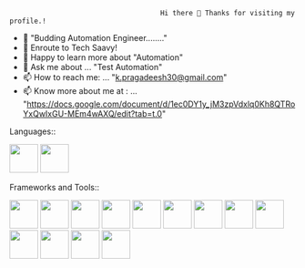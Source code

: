                                          Hi there 👋 Thanks for visiting my profile.!

- 🔭 "Budding Automation Engineer........" 
- 🌱 Enroute to Tech Saavy!
- 🤔 Happy to learn more about "Automation"
- 💬 Ask me about ... "Test Automation"
- 📫 How to reach me: ... "k.pragadeesh30@gmail.com" 
- 📫 Know more about me at : ... "https://docs.google.com/document/d/1ec0DY1y_jM3zpVdxlq0Kh8QTRoYxQwIxGU-MEm4wAXQ/edit?tab=t.0"


Languages::

<img  src="https://user-images.githubusercontent.com/77200634/227730232-ac7a9b8d-8b01-4da7-80db-0ddbbb1295d3.png" width = 50 height =50> <img  src="https://user-images.githubusercontent.com/77200634/227730252-c6ada764-859a-4a12-8d78-200483d2d651.png" width = 50 height =50>




Frameworks and Tools::


<img  src="https://user-images.githubusercontent.com/77200634/227730300-e3157370-f9da-4ef9-a70f-975b9fff51eb.png" width = 50 height =50> <img  src="https://user-images.githubusercontent.com/77200634/227730327-b0641465-b37c-4fee-9d96-73ecda9b29cf.png" width = 50 height =50> <img  src="https://user-images.githubusercontent.com/77200634/227761999-4b46fd9e-918d-4e11-9e04-4609aba70363.png" width = 50 height =50> <img  src="https://user-images.githubusercontent.com/77200634/227762044-37642cfc-686d-4254-8e2f-523e2b9ddd7f.png" width = 50 height =50> <img  src="https://user-images.githubusercontent.com/77200634/227762082-ccc3a6bd-98d0-432a-9bd1-31919978b47f.png" width = 50 height =50> <img  src="https://user-images.githubusercontent.com/77200634/227762098-07fd5336-baaa-44a2-b618-2b30769eb579.png" width = 50 height =50> <img  src="https://user-images.githubusercontent.com/77200634/227762157-f5d4f404-627f-45b5-8bcf-082b44bb58ec.png" width = 50 height =50> <img  src="https://user-images.githubusercontent.com/77200634/227762187-96c1997c-405e-4a97-99b1-e355d5f0e34e.png" width = 50 height =50> <img  src="https://user-images.githubusercontent.com/77200634/227762217-989f8b4c-f990-41bf-9b86-2976b49d5ec8.png" width = 50 height =50> <img  src="https://user-images.githubusercontent.com/77200634/227762255-79d846c3-7c13-4ab7-8a7f-fce82ba19b80.png" width = 50 height =50> <img  src="https://user-images.githubusercontent.com/77200634/227762287-f4d7493c-7056-4d7b-9f27-804c6c486afc.png" width = 50 height =50> <img  src="https://user-images.githubusercontent.com/77200634/227762331-94ef3803-76a9-4798-accc-c7cf9947bfa1.png" width = 50 height =50> <img  src="https://user-images.githubusercontent.com/77200634/227762335-47cb70c3-03af-4355-aca9-c29778863959.png" width = 50 height =50> 









